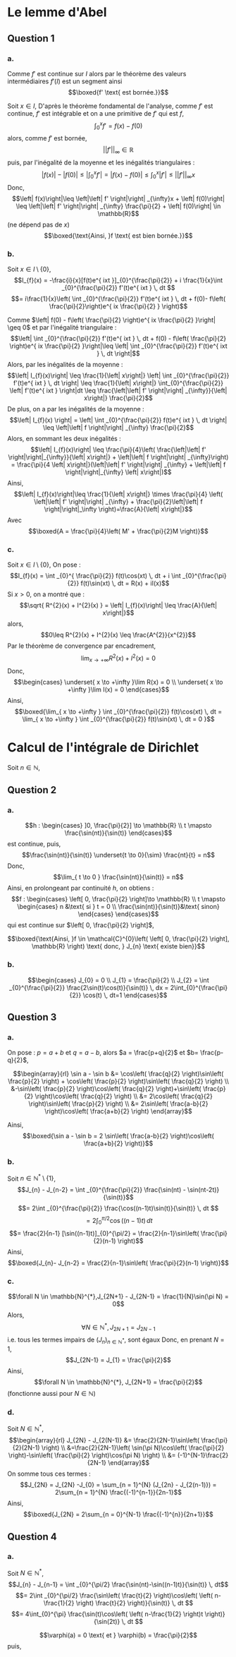 # Le lemme d'Abel
## Question 1
### a.
Comme $f'$ est continue sur $I$ alors par le théorème des valeurs intermédiaires $f'(I)$ est un segment ainsi 
$$\boxed{f' \text{ est bornée.}}$$

Soit $x \in I$,
D'après le théorème fondamental de l'analyse, comme $f'$ est continue, $f'$ est intégrable et on a une primitive de $f'$ qui est $f$, 
$$\int_{0}^{x} f' = f(x) - f(0)$$
alors, comme $f'$ est bornée,
$$\left|\left| f' \right|\right| _{\infty} \in \mathbb{R}$$
puis, par l'inégalité de la moyenne et les inégalités triangulaires :
$$\left| f(x) \right| - \left| f(0)\right|\leq \left| \int _{0}^{x} f' \right| = \left| f(x) - f(0) \right|\leq \int _{0}^{x} \left| f' \right| \leq \left|\left| f' \right|\right|_{\infty} x$$
Donc, 
$$\left| f(x)\right|\leq \left|\left| f' \right|\right| _{\infty}x + \left| f(0)\right| \leq \left|\left| f' \right|\right| _{\infty} \frac{\pi}{2} + \left| f(0)\right| \in \mathbb{R}$$
(ne dépend pas de $x$)
$$\boxed{\text{Ainsi, }f \text{ est bien bornée.}}$$

### b.
Soit $x \in I \setminus \{ 0 \}$, 
$$I_{f}(x) = -\frac{i}{x}[f(t)e^{ ixt }]_{0}^{\frac{\pi}{2}} + i \frac{1}{x}\int _{0}^{\frac{\pi}{2}} f'(t)e^{ ixt } \, dt $$
$$= i\frac{1}{x}\left( \int _{0}^{\frac{\pi}{2}} f'(t)e^{ ixt } \, dt + f(0)- f\left( \frac{\pi}{2}\right)e^{ ix \frac{\pi}{2}  }  \right)$$

Comme $\left| f(0) - f\left( \frac{\pi}{2} \right)e^{ ix \frac{\pi}{2} }\right| \geq 0$ et par l'inégalité triangulaire : 
$$\left| \int _{0}^{\frac{\pi}{2}} f'(t)e^{ ixt } \, dt + f(0) - f\left( \frac{\pi}{2} \right)e^{ ix \frac{\pi}{2} }\right|\leq \left| \int _{0}^{\frac{\pi}{2}} f'(t)e^{ ixt } \, dt \right|$$
Alors, par les inégalités de la moyenne : 
$$\left| I_{f}(x)\right| \leq \frac{1}{\left| x\right|} \left| \int _{0}^{\frac{\pi}{2}} f'(t)e^{ ixt } \, dt \right| \leq \frac{1}{\left| x\right|} \int_{0}^{\frac{\pi}{2}} \left| f'(t)e^{ ixt } \right|dt \leq \frac{\left|\left| f' \right|\right| _{\infty}}{\left| x\right|} \frac{\pi}{2}$$
De plus, on a par les inégalités de la moyenne :
$$\left| I_{f}(x) \right| = \left| \int _{0}^{\frac{\pi}{2}} f(t)e^{ ixt } \, dt \right| \leq \left|\left| f \right|\right| _{\infty} \frac{\pi}{2}$$
Alors, en sommant les deux inégalités : 
$$\left| I_{f}(x)\right| \leq \frac{\pi}{4}\left( \frac{\left|\left| f' \right|\right|_{\infty}}{\left| x\right|} + \left|\left| f \right|\right| _{\infty}\right) = \frac{\pi}{4 \left| x\right|}(\left|\left| f' \right|\right| _{\infty} + \left|\left| f \right|\right|_{\infty} \left| x\right|)$$
Ainsi, 
$$\left| I_{f}(x)\right|\leq \frac{1}{\left| x\right|} \times \frac{\pi}{4} \left( \left|\left| f' \right|\right| _{\infty} + \frac{\pi}{2}\left|\left| f \right|\right|_\infty \right)=\frac{A}{\left| x\right|}$$
Avec 
$$\boxed{A = \frac{\pi}{4}\left( M' + \frac{\pi}{2}M
\right)}$$

### c.
Soit $x \in I \setminus \{ 0 \}$, 
On pose : 
$$I_{f}(x) = \int _{0}^{ \frac{\pi}{2}} f(t)\cos(xt) \, dt + i \int _{0}^{\frac{\pi}{2}} f(t)\sin(xt) \, dt = R(x) + iI(x)$$
Si $x >0$, on a montré que : 
$$\sqrt{ R^{2}(x) + I^{2}(x) } = \left| I_{f}(x)\right| \leq \frac{A}{\left| x\right|}$$
alors, 
$$0\leq R^{2}(x) + I^{2}(x) \leq \frac{A^{2}}{x^{2}}$$
Par le théorème de convergence par encadrement,
$$\lim_{ x \to +\infty } R^{2}(x) + I^{2}(x) = 0$$
Donc, 
$$\begin{cases}
\underset{ x \to +\infty }\lim R(x) = 0 \\
\underset{ x \to +\infty }\lim I(x) = 0
\end{cases}$$
Ainsi, 
$$\boxed{\lim_{ x \to +\infty } \int _{0}^{\frac{\pi}{2}} f(t)\cos(xt) \, dt = \lim_{ x \to +\infty } \int _{0}^{\frac{\pi}{2}} f(t)\sin(xt) \, dt = 0 }$$

# Calcul de l'intégrale de Dirichlet
Soit $n \in \mathbb{N}$, 
## Question 2
### a.
$$h : \begin{cases}
]0, \frac{\pi}{2}] \to \mathbb{R} \\
t \mapsto \frac{\sin(nt)}{\sin(t)}
\end{cases}$$
est continue, 
puis, 
$$\frac{\sin(nt)}{\sin(t)} \underset{t \to 0}{\sim} \frac{nt}{t} = n$$
Donc, 
$$\lim_{ t \to 0 } \frac{\sin(nt)}{\sin(t)} = n$$
Ainsi, en prolongeant par continuité $h$, on obtiens : 
$$f : \begin{cases}
\left[ 0, \frac{\pi}{2} \right]\to \mathbb{R} \\
t \mapsto \begin{cases}
n &\text{ si } t = 0 \\
\frac{\sin(nt)}{\sin(t)}&\text{ sinon}
\end{cases}
\end{cases}$$
qui est continue sur $\left[ 0, \frac{\pi}{2} \right]$, 

$$\boxed{\text{Ainsi, }f \in \mathcal{C}^{0}\left( \left[ 0, \frac{\pi}{2} \right], \mathbb{R} \right) \text{ donc, } J_{n} \text{ existe bien}}$$

### b.
$$\begin{cases}
J_{0} = 0 \\
J_{1} = \frac{\pi}{2} \\
J_{2} = \int _{0}^{\frac{\pi}{2}} \frac{2\sin(t)\cos(t)}{\sin(t)} \, dx  = 2\int_{0}^{\frac{\pi}{2}} \cos(t) \, dt=1 
\end{cases}$$

## Question 3
### a.
On pose : $p = a+b$ et $q = a-b$, 
alors $a = \frac{p+q}{2}$ et $b= \frac{p-q}{2}$,

$$\begin{array}{rl}
\sin a - \sin b &= \cos\left( \frac{q}{2} \right)\sin\left( \frac{p}{2} \right) + \cos\left( \frac{p}{2} \right)\sin\left( \frac{q}{2} \right) \\
&-\sin\left( \frac{p}{2} \right)\cos\left( \frac{q}{2} \right)+\sin\left( \frac{p}{2} \right)\cos\left( \frac{q}{2} \right) \\
&= 2\cos\left( \frac{q}{2} \right)\sin\left( \frac{p}{2} \right)  \\
&= 2\sin\left( \frac{a-b}{2} \right)\cos\left( \frac{a+b}{2} \right)
\end{array}$$

Ainsi, 
$$\boxed{\sin a - \sin b = 2 \sin\left( \frac{a-b}{2} \right)\cos\left( \frac{a+b}{2} \right)}$$

### b.
Soit $n \in \mathbb{N}^{*}\setminus \{ 1 \}$,
$$J_{n} - J_{n-2} = \int _{0}^{\frac{\pi}{2}} \frac{\sin(nt) - \sin(nt-2t)}{\sin(t)}$$
$$= 2\int _{0}^{\frac{\pi}{2}} \frac{\cos((n-1)t)\sin(t)}{\sin(t)} \, dt  $$
$$= 2\int _{0}^{\pi/2} \cos((n-1)t) \, dt$$
$$= \frac{2}{n-1} [\sin((n-1)t)]_{0}^{\pi/2} = \frac{2}{n-1}\sin\left( \frac{\pi}{2}(n-1) \right)$$
Ainsi, 
$$\boxed{J_{n}- J_{n-2} = \frac{2}{n-1}\sin\left( \frac{\pi}{2}(n-1) \right)}$$

### c.
$$\forall N \in \mathbb{N}^{*},J_{2N+1} - J_{2N-1} = \frac{1}{N}\sin(\pi N) = 0$$
Alors, 
$$\forall N \in \mathbb{N}^{*}, J_{2N+1} = J_{2N-1}$$
i.e. tous les termes impairs de $(J_{n})_{n \in \mathbb{N}^{*}}$, sont égaux
Donc, en prenant $N = 1$, 
$$J_{2N-1} = J_{1} = \frac{\pi}{2}$$
Ainsi, 
$$\forall N \in \mathbb{N}^{*}, J_{2N+1} = \frac{\pi}{2}$$
(fonctionne aussi pour $N \in \mathbb{N}$)

### d.
Soit $N \in \mathbb{N}^{*}$, 
$$\begin{array}{rl}
J_{2N} - J_{2(N-1)} &= \frac{2}{2N-1}\sin\left( \frac{\pi}{2}(2N-1) \right)  \\
&=\frac{2}{2N-1}\left( \sin(\pi N)\cos\left( \frac{\pi}{2} \right)-\sin\left( \frac{\pi}{2} \right)\cos(\pi N) \right)  \\
&= (-1)^{N-1}\frac{2}{2N-1} 
\end{array}$$
On somme tous ces termes : 
$$J_{2N} = J_{2N} -J_{0} = \sum_{n = 1}^{N} (J_{2n} - J_{2(n-1)}) = 2\sum_{n = 1}^{N} \frac{(-1)^{n-1}}{2n-1}$$
Ainsi, 
$$\boxed{J_{2N} = 2\sum_{n = 0}^{N-1} \frac{(-1)^{n}}{2n+1}}$$

## Question 4
### a.
Soit $N \in \mathbb{N}^{*}$, 
$$J_{n} - J_{n-1} = \int _{0}^{\pi/2} \frac{\sin(nt)-\sin((n-1)t)}{\sin(t)} \, dt$$
$$= 2\int _{0}^{\pi/2} \frac{\sin\left( \frac{t}{2} \right)\cos\left( \left( n-\frac{1}{2} \right) \frac{t}{2} \right)}{\sin(t)} \, dt $$
$$= 4\int_{0}^{\pi} \frac{\sin(t)\cos\left( \left( n-\frac{1}{2} \right)t \right)}{\sin(2t)} \, dt $$

$$\varphi(a) = 0 \text{ et } \varphi(b) = \frac{\pi}{2}$$
puis, 
$$$$
